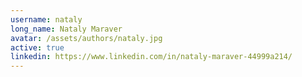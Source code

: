 ```yaml
---
username: nataly
long_name: Nataly Maraver
avatar: /assets/authors/nataly.jpg
active: true
linkedin: https://www.linkedin.com/in/nataly-maraver-44999a214/
---
```


